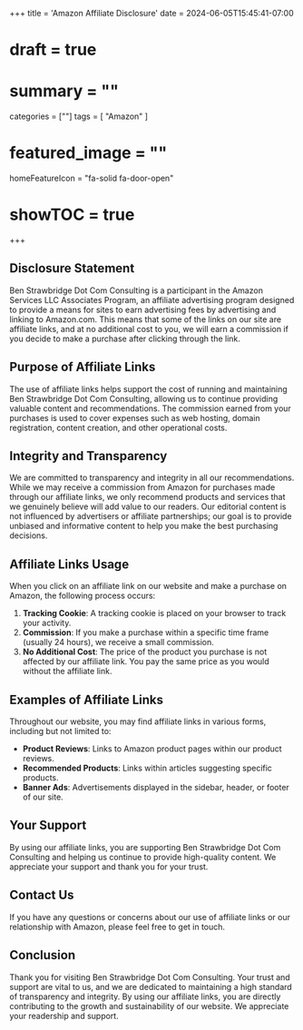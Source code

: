+++
title = 'Amazon Affiliate Disclosure'
date = 2024-06-05T15:45:41-07:00
# draft = true
# summary = ""
categories = [""]
tags = [
  "Amazon"
  ]
# featured_image = ""
homeFeatureIcon = "fa-solid fa-door-open"
# showTOC = true
+++


## Disclosure Statement

Ben Strawbridge Dot Com Consulting is a participant in the Amazon Services LLC Associates Program, an affiliate advertising program designed to provide a means for sites to earn advertising fees by advertising and linking to Amazon.com. This means that some of the links on our site are affiliate links, and at no additional cost to you, we will earn a commission if you decide to make a purchase after clicking through the link.

## Purpose of Affiliate Links

The use of affiliate links helps support the cost of running and maintaining Ben Strawbridge Dot Com Consulting, allowing us to continue providing valuable content and recommendations. The commission earned from your purchases is used to cover expenses such as web hosting, domain registration, content creation, and other operational costs.

## Integrity and Transparency

We are committed to transparency and integrity in all our recommendations. While we may receive a commission from Amazon for purchases made through our affiliate links, we only recommend products and services that we genuinely believe will add value to our readers. Our editorial content is not influenced by advertisers or affiliate partnerships; our goal is to provide unbiased and informative content to help you make the best purchasing decisions.

## Affiliate Links Usage

When you click on an affiliate link on our website and make a purchase on Amazon, the following process occurs:

1. **Tracking Cookie**: A tracking cookie is placed on your browser to track your activity.
2. **Commission**: If you make a purchase within a specific time frame (usually 24 hours), we receive a small commission.
3. **No Additional Cost**: The price of the product you purchase is not affected by our affiliate link. You pay the same price as you would without the affiliate link.

## Examples of Affiliate Links

Throughout our website, you may find affiliate links in various forms, including but not limited to:

- **Product Reviews**: Links to Amazon product pages within our product reviews.
- **Recommended Products**: Links within articles suggesting specific products.
- **Banner Ads**: Advertisements displayed in the sidebar, header, or footer of our site.

## Your Support

By using our affiliate links, you are supporting Ben Strawbridge Dot Com Consulting and helping us continue to provide high-quality content. We appreciate your support and thank you for your trust.

## Contact Us

If you have any questions or concerns about our use of affiliate links or our relationship with Amazon, please feel free to get in touch.

## Conclusion

Thank you for visiting Ben Strawbridge Dot Com Consulting. Your trust and support are vital to us, and we are dedicated to maintaining a high standard of transparency and integrity. By using our affiliate links, you are directly contributing to the growth and sustainability of our website. We appreciate your readership and support.
